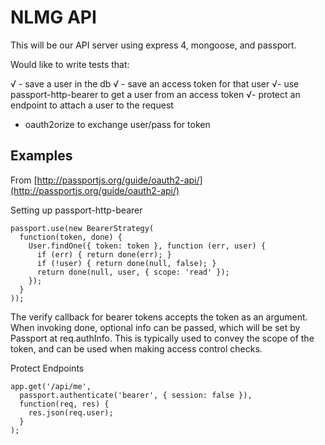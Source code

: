 # NLMG API

This will be our API server using express 4, mongoose, and passport.

Would like to write tests that:

√ - save a user in the db
√ - save an access token for that user 
√- use passport-http-bearer to get a user from an access token
√- protect an endpoint to attach a user to the request
- oauth2orize to exchange user/pass for token


## Examples

From [http://passportjs.org/guide/oauth2-api/](http://passportjs.org/guide/oauth2-api/)

Setting up passport-http-bearer

    passport.use(new BearerStrategy(
      function(token, done) {
        User.findOne({ token: token }, function (err, user) {
          if (err) { return done(err); }
          if (!user) { return done(null, false); }
          return done(null, user, { scope: 'read' });
        });
      }
    ));

The verify callback for bearer tokens accepts the token as an argument. When invoking done, optional info can be passed, which will be set by Passport at req.authInfo. This is typically used to convey the scope of the token, and can be used when making access control checks.

Protect Endpoints

    app.get('/api/me', 
      passport.authenticate('bearer', { session: false }),
      function(req, res) {
        res.json(req.user);
      }
    );
